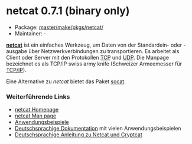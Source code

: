 # netcat 0.7.1 (binary only)
 - Package: [master/make/pkgs/netcat/](https://github.com/Freetz-NG/freetz-ng/tree/master/make/pkgs/netcat/)
 - Maintainer: -

**[netcat](http://netcat.sourceforge.net/)** ist
ein einfaches Werkzeug, um Daten von der Standardein- oder -ausgabe über
Netzwerkverbindungen zu transportieren. Es arbeitet als Client oder
Server mit den Protokollen
[TCP](http://de.wikipedia.org/wiki/Transmission_Control_Protocol)
und
[UDP](http://de.wikipedia.org/wiki/User_Datagram_Protocol).
Die Manpage bezeichnet es als TCP/IP swiss army knife (Schweizer
Armeemesser für
[TCP/IP](http://de.wikipedia.org/wiki/TCP/IP)).

Eine Alternative zu *netcat* bietet das Paket
[socat](socat.md).

### Weiterführende Links

-   [netcat
    Homepage](http://netcat.sourceforge.net/)
-   [netcat Man
    page](http://linux.die.net/man/1/nc)
-   [Anwendungsbeispiele](http://www.jfranken.de/homepages/johannes/vortraege/netcat.de.html)
-   [Deutschsprachige
    Dokumentation](http://www.remoteshell-security.com/netcat.php)
    mit vielen Anwendungsbeispielen
-   [Deutschsprachige Anleitung zu Netcat und
    Cryptcat](http://www.highgames.com/?set=hardwareview&view=2)


